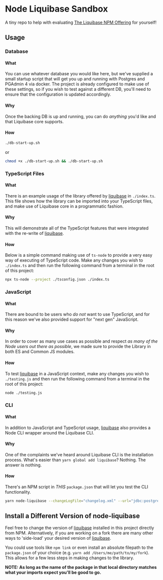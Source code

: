 # Node Liquibase Sandbox
A tiny repo to help with evaluating [The Liquibase NPM Offering](https://www.npmjs.com/package/liquibase) for yourself!
## Usage
### Database
#### What
You can use whatever database you would like here, but we've supplied a small startup script that will get you up and running with Postgres and PGAdmin 4 via docker. The project is already configured to make use of these settings, so if you wish to test against a different DB, you'll need to ensure that the configuration is updated accordingly.

#### Why
Once the backing DB is up and running, you can do _anything_ you'd like and that Liquibase core supports.

#### How
```bash
./db-start-up.sh
```
or
```bash
chmod +x ./db-start-up.sh && ./db-start-up.sh
```

### TypeScript Files
#### What
There is an example usage of the library offered by [liquibase](https://www.npmjs.com/package/liquibase) in `./index.ts`. This file shows how the library can be imported into your TypeScript files, and make use of Liquibase core in a programmatic fashion.

#### Why
This will demonstrate all of the TypeScript features that were integrated with the re-write of [liquibase](https://www.npmjs.com/package/liquibase). 

#### How
Below is a simple command making use of `ts-node` to provide a very easy way of executing of TypeScript code. Make any changes you wish to `./index.ts` and then run the following command from a terminal in the root of this project:

```bash
npx ts-node --project ./tsconfig.json ./index.ts
```

### JavaScript
#### What
There are bound to be users who _do not_ want to use TypeScript, and for this reason we've also provided support for "next gen" JavaScript.

#### Why
In order to cover as many use cases as possible and respect _as many of the Node users out there as possible_, we made sure to provide the Library in both ES and Common JS modules.

#### How
To test [liquibase](https://www.npmjs.com/package/liquibase) in a JavaScript context, make any changes you wish to `./testing.js` and then run the following command from a terminal in the root of this project:

```bash
node ./testing.js
```

### CLI
#### What
In addition to JavaScript and TypeScript usage, [liquibase](https://www.npmjs.com/package/liquibase) also provides a Node CLI wrapper around the Liquibase CLI.

#### Why
One of the complaints we've heard around Liquibase CLI is the installation process. What's easier than `yarn global add liquibase`? Nothing. The answer is nothing.
#### How
There's an NPM script in _THIS_ `package.json` that will let you test the CLI functionality.

```bash
yarn node-liquibase --changeLogFile="changelog.xml" --url="jdbc:postgresql://localhost:5432/node_liquibase_testing" --username="yourusername" --password="yoursecurepassword" --classpath="/Users/taylor/Dev/Liquibase/hackathons/node-liquibase/drivers/postgresql-42.2.8.jar" status 
```

## Install a Different Version of node-liquibase
Feel free to change the version of [liquibase](https://www.npmjs.com/package/liquibase) installed in this project directly from NPM. Alternatively, if you are working on a fork there are many other ways to 'side-load' your desired version of [liquibase](https://www.npmjs.com/package/liquibase). 

You could use tools like `npm link` or even install an absolute filepath to the `package.json` of your choice (e.g. `yarn add /Users/me/path/to/my/fork`). This allows for a few less steps in making changes to the library.

**NOTE: As long as the name of the package in that local directory matches what your imports expect you'll be good to go.**
